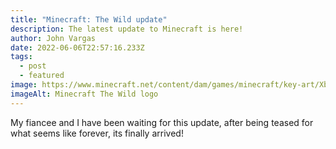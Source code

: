 ```yaml
---
title: "Minecraft: The Wild update"
description: The latest update to Minecraft is here!
author: John Vargas
date: 2022-06-06T22:57:16.233Z
tags:
  - post
  - featured
image: https://www.minecraft.net/content/dam/games/minecraft/key-art/Xbox_Minecraft_WildUpdate_Main_.Net_1170x500.jpg.transform/minecraft-image-large/image.jpg
imageAlt: Minecraft The Wild logo
---
```

My fiancee and I have been waiting for this update, after being teased for what seems like forever, its finally arrived!